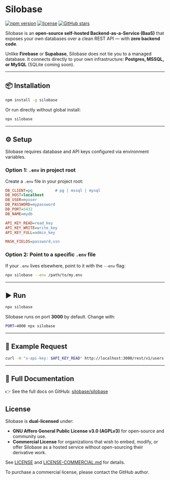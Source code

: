 # Silobase

[![npm version](https://img.shields.io/npm/v/silobase)](https://www.npmjs.com/package/silobase)
[![license](https://img.shields.io/github/license/silobase/silobase)](https://github.com/silobase/silobase/blob/main/LICENSE)
[![GitHub stars](https://img.shields.io/github/stars/silobase/silobase?style=social)](https://github.com/silobase/silobase)

Silobase is an **open-source self-hosted Backend-as-a-Service (BaaS)** that exposes your own databases over a clean REST API — with **zero backend code**.

Unlike **Firebase** or **Supabase**, Silobase does not tie you to a managed database. It connects directly to your own infrastructure: **Postgres, MSSQL, or MySQL** (SQLite coming soon).

---

## 📦 Installation

```bash
npm install -g silobase
```

Or run directly without global install:

```bash
npx silobase
```

---

## ⚙️ Setup

Silobase requires database and API keys configured via environment variables.

### Option 1: `.env` in project root

Create a `.env` file in your project root:

```ini
DB_CLIENT=pg          # pg | mssql | mysql
DB_HOST=localhost
DB_USER=myuser
DB_PASSWORD=mypassword
DB_PORT=5432
DB_NAME=mydb

API_KEY_READ=read_key
API_KEY_WRITE=write_key
API_KEY_FULL=admin_key

MASK_FIELDS=password,ssn
```

### Option 2: Point to a specific `.env` file

If your `.env` lives elsewhere, point to it with the `--env` flag:

```bash
npx silobase --env /path/to/my.env
```

---

## ▶️ Run

```bash
npx silobase
```

Silobase runs on port **3000** by default. Change with:

```bash
PORT=4000 npx silobase
```

---

## 📖 Example Request

```bash
curl -H "x-api-key: $API_KEY_READ" http://localhost:3000/rest/v1/users
```

---

## 🔗 Full Documentation

👉 See the full docs on GitHub: [silobase/silobase](https://github.com/silobase/silobase)

## License

Silobase is **dual-licensed** under:

- **GNU Affero General Public License v3.0 (AGPLv3)** for open-source and community use.
- **Commercial License** for organizations that wish to embed, modify, or offer Silobase
  as a hosted service without open-sourcing their derivative work.

See [LICENSE](https://github.com/<your-github-username>/silobase/blob/main/LICENSE) and
[LICENSE-COMMERCIAL.md](https://github.com/<your-github-username>/silobase/blob/main/LICENSE-COMMERCIAL.md)
for details.

To purchase a commercial license, please contact the GitHub author.
